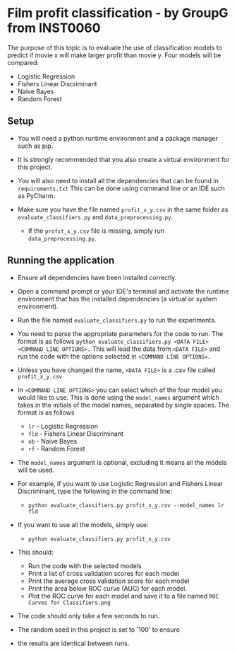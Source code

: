 # Film profit classification - by GroupG from INST0060

The purpose of this topic is to evaluate the use of 
classification models to predict if movie x will
make larger profit than movie y. Four models will be compared:

* Logistic Regression
* Fishers Linear Discriminant
* Naive Bayes
* Random Forest

## Setup
* You will need a python runtime environment and a package manager such as pip.
* It is strongly recommended that you also
create a virtual environment for this project.

* You will also need to install all the dependencies that can be found in `requirements.txt`
This can be done using command line or an IDE such as PyCharm.

* Make sure you have the file named `profit_x_y.csv` in the same folder as 
  `evaluate_classifiers.py` and `data_preprocessing.py`.
  * If the `profit_x_y.csv` file is missing, simply run `data_preprocessing.py`.


## Running the application

* Ensure all dependencies have been installed correctly.
* Open a command prompt or your IDE's terminal and activate the runtime
environment that has the installed dependencies (a virtual or system environment).

* Run the file named `evaluate_classifiers.py` to run the experiments.
* You need to parse the appropriate parameters for the code to run.
The format is as follows `python evaluate_classifiers.py <DATA FILE> <COMMAND LINE OPTIONS>.`
This will load the data from `<DATA FILE>` and run the code with
the options selected in `<COMMAND LINE OPTIONS>`.
* Unless you have changed the name, `<DATA FILE>` is a .csv file called `profit_x_y.csv`
* In `<COMMAND LINE OPTIONS>` you can select which of the four model you would like to use.
This is done using the `model_names` argument which takes in the initials of the model names,
separated by single spaces. The format is as follows
  * `lr` - Logistic Regression
  * `fld` - Fishers Linear Discriminant
  * `nb` - Naive Bayes
  * `rf` - Random Forest
* The `model_names` argument is optional, excluding it means
all the models will be used.

* For example, if you want to use Logistic Regression 
 and Fishers Linear Discriminant, type the following in the command line:
  * `python evaluate_classifiers.py profit_x_y.csv --model_names lr fld`
* If you want to use all the models, simply use:
  * `python evaluate_classifiers.py profit_x_y.csv`
  
* This should:
  * Run the code with the selected models
  * Print a list of cross validation scores for each model
  * Print the average cross validation score for each model
  * Print the area below ROC curve (AUC) for each model.
  * Plot the ROC curve for each model and save it to a file named `ROC Curves for Classifiers.png`

* The code should only take a few seconds to run.
* The random seed in this project is set to '100' to ensure 
* the results are identical between runs.

